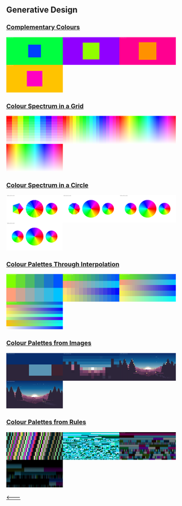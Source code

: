 ## Generative Design

### [Complementary Colours](01_complementary_colours/)

<img src="sample_images/01_comp_col1.png" width="150" style="float: left;" />
<img src="sample_images/01_comp_col2.png" width="150" style="float: left;" />
<img src="sample_images/01_comp_col3.png" width="150" style="float: left;" />
<img src="sample_images/01_comp_col4.png" width="150">

### [Colour Spectrum in a Grid](02_colour_spectrum_in_a_grid/)

<img src="sample_images/02_spec_grid1.png" width="150" style="float: left;">
<img src="sample_images/02_spec_grid2.png" width="150" style="float: left;">
<img src="sample_images/02_spec_grid3.png" width="150" style="float: left;">
<img src="sample_images/02_spec_grid4.png" width="150">

### [Colour Spectrum in a Circle](03_colour_spectrum_in_a_circle/)

<img src="sample_images/03_spec_circle1.png" width="150" style="float: left;">
<img src="sample_images/03_spec_circle2.png" width="150" style="float: left;">
<img src="sample_images/03_spec_circle3.png" width="150" style="float: left;">
<img src="sample_images/03_spec_circle4.png" width="150">

### [Colour Palettes Through Interpolation](04_colour_palettes_through_interpolation/)

<img src="sample_images/04_palette_inter1.png" width="150" style="float: left;">
<img src="sample_images/04_palette_inter2.png" width="150" style="float: left;">
<img src="sample_images/04_palette_inter3.png" width="150" style="float: left;">
<img src="sample_images/04_palette_inter4.png" width="150">

### [Colour Palettes from Images](05_colour_palettes_from_images/)

<img src="sample_images/05_palette_img1.png" width="150" style="float: left;">
<img src="sample_images/05_palette_img2.png" width="150" style="float: left;">
<img src="sample_images/05_palette_img3.png" width="150" style="float: left;">
<img src="sample_images/05_palette_img4.png" width="150">

### [Colour Palettes from Rules](06_colour_palettes_from_rules/)

<img src="sample_images/06_palette_rule1.png" width="150" style="float: left;">
<img src="sample_images/06_palette_rule2.png" width="150" style="float: left;">
<img src="sample_images/06_palette_rule3.png" width="150" style="float: left;">
<img src="sample_images/06_palette_rule4.png" width="150">

[<---](https://github.com/cilliantighe/Creative_Coding_GD)
